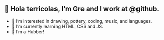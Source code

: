 
<!---
GreCodes/GreCodes is a ✨ special ✨ repository because its `README.md` (this file) appears on your GitHub profile.
You can click the Preview link to take a look at your changes.
--->

## 👋 Hola terricolas, I’m Gre and I work at @github. 

- 👀 I’m interested in drawing, pottery, coding, music, and languages.
- 🌱 I’m currently learning HTML, CSS and JS.
- 💞️ I’m a Hubber!

